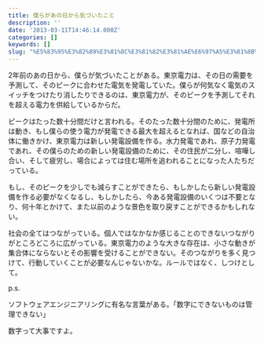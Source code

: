 ```yaml
---
title: 僕らがあの日から気づいたこと
description: ''
date: '2013-03-11T14:46:14.000Z'
categories: []
keywords: []
slug: "%E5%83%95%E3%82%89%E3%81%8C%E3%81%82%E3%81%AE%E6%97%A5%E3%81%8B%E3%82%89%E6%B0%97%E3%81%A5%E3%81%84%E3%81%9F%E3%81%93%E3%81%A8"
---
```

2年前のあの日から、僕らが気づいたことがある。東京電力は、その日の需要を予測して、そのピークに合わせた電気を発電していた。僕らが何気なく電気のスイッチをつけたり消したりできるのは、東京電力が、そのピークを予測してそれを超える電力を供給しているからだ。

ピークはたった数十分間だけと言われる。そのたった数十分間のために、発電所は動き、もし僕らの使う電力が発電できる最大を超えるとなれば、国などの自治体に働きかけ、東京電力は新しい発電設備を作る。水力発電であれ、原子力発電であれ、その僕らのための新しい発電設備のために、その住民が二分し、喧嘩し合い、そして疲労し、場合によっては住む場所を追われることになった人たちだっている。

もし、そのピークを少しでも減らすことができたら、もしかしたら新しい発電設備を作る必要がなくなるし、もしかしたら、今ある発電設備のいくつは不要となり、何十年とかけて、また以前のような景色を取り戻すことができるかもしれない。

社会の全てはつながっている。個人ではなかなか感じることのできないつながりがところどころに広がっている。東京電力のような大きな存在は、小さな動きが集合体にならないとその影響を受けることができない。そのつながりを多く見つけて、行動していくことが必要なんじゃないかな。ルールではなく、しつけとして。

p.s.  
  
ソフトウェアエンジニアリングに有名な言葉がある。「数字にできないものは管理できない」  
  
数字って大事ですよ。